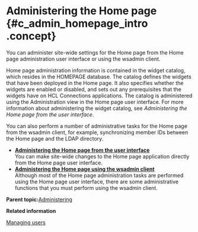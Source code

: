 # Administering the Home page {#c_admin_homepage_intro .concept}

You can administer site-wide settings for the Home page from the Home page administration user interface or using the wsadmin client.

Home page administration information is contained in the widget catalog, which resides in the HOMEPAGE database. The catalog defines the widgets that have been deployed in the Home page. It also specifies whether the widgets are enabled or disabled, and sets out any prerequisites that the widgets have on HCL Connections applications. The catalog is administered using the Administration view in the Home page user interface. For more information about administering the widget catalog, see *Administering the Home page from the user interface*.

You can also perform a number of administrative tasks for the Home page from the wsadmin client, for example, synchronizing member IDs between the Home page and the LDAP directory.

-   **[Administering the Home page from the user interface](../admin/c_admin_homepage_ui.md)**  
You can make site-wide changes to the Home page application directly from the Home page user interface.
-   **[Administering the Home page using the wsadmin client](../admin/c_admin_homepage_wsadmin.md)**  
Although most of the Home page administration tasks are performed using the Home page user interface, there are some administrative functions that you must perform using the wsadmin client.

**Parent topic:**[Administering](../admin/c_lc_admin_overview.md)

**Related information**  


[Managing users](../admin/c_admin_common_user_life_cycle_over.md)

